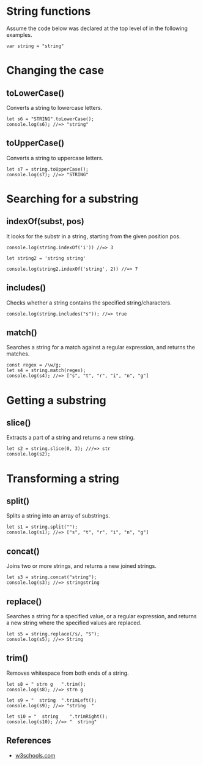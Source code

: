 # String functions

Assume the code below was declared at the top level of in the following examples.

```JS
var string = "string"
```

# Changing the case

## toLowerCase()

Converts a string to lowercase letters.

```JS
let s6 = "STRING".toLowerCase();
console.log(s6); //=> "string"
```

## toUpperCase()

Converts a string to uppercase letters.

```JS
let s7 = string.toUpperCase();
console.log(s7); //=> "STRING"
```

# Searching for a substring

## indexOf(subst, pos)

It looks for the substr in a string, starting from the given position pos.

```JS
console.log(string.indexOf('i')) //=> 3

let string2 = 'string string'

console.log(string2.indexOf('string', 2)) //=> 7
```

## includes()

Checks whether a string contains the specified string/characters.

```JS
console.log(string.includes("s")); //=> true
```

## match()

Searches a string for a match against a regular expression, and returns the matches.

```JS
const regex = /\w/g;
let s4 = string.match(regex);
console.log(s4); //=> ["s", "t", "r", "i", "n", "g"]
```

# Getting a substring

## slice()

Extracts a part of a string and returns a new string.

```JS
let s2 = string.slice(0, 3); ///=> str
console.log(s2);
```

# Transforming a string

## split()

Splits a string into an array of substrings.

```JS
let s1 = string.split("");
console.log(s1); //=> ["s", "t", "r", "i", "n", "g"]
```

## concat()

Joins two or more strings, and returns a new joined strings.

```JS
let s3 = string.concat("string");
console.log(s3); //=> stringstring
```

## replace()

Searches a string for a specified value, or a regular expression, and returns a new string where the specified values are replaced.

```JS
let s5 = string.replace(/s/, "S");
console.log(s5); //=> String
```

## trim()

Removes whitespace from both ends of a string.

```JS
let s8 = " strn g   ".trim();
console.log(s8); //=> strn g

let s9 = "  string  ".trimLeft();
console.log(s9); //=> "string  "

let s10 = "  string    ".trimRight();
console.log(s10); //=> "  string"
```

## References

- [w3schools.com](https://www.w3schools.com/jsref/jsref_obj_string.asp)
